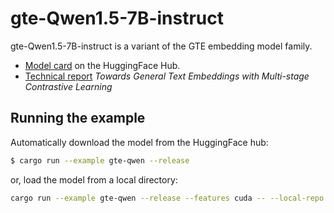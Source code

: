 # gte-Qwen1.5-7B-instruct

gte-Qwen1.5-7B-instruct is a variant of the GTE embedding model family.

- [Model card](https://huggingface.co/Alibaba-NLP/gte-Qwen1.5-7B-instruct) on the HuggingFace Hub.
- [Technical report](https://huggingface.co/papers/2308.03281) *Towards General Text Embeddings with Multi-stage Contrastive Learning*


## Running the example

Automatically download the model from the HuggingFace hub:
```bash
$ cargo run --example gte-qwen --release
```

or, load the model from a local directory:
```bash
cargo run --example gte-qwen --release --features cuda -- --local-repo /path/to/gte_Qwen1.5-7B-instruct/
```
